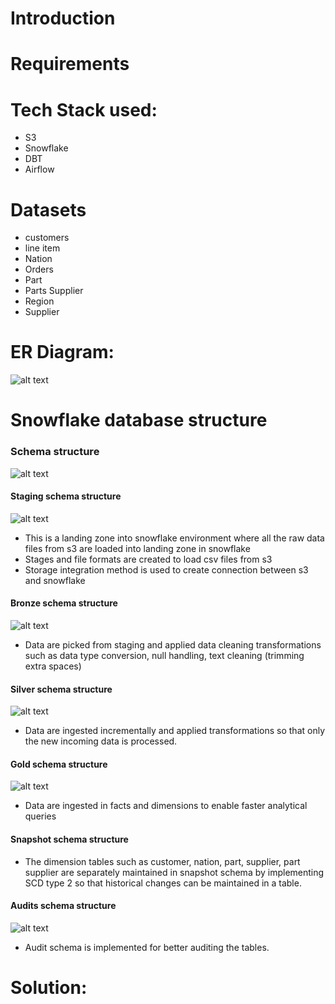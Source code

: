 # Introduction


# Requirements


# Tech Stack used:
- S3
- Snowflake
- DBT
- Airflow

# Datasets
- customers
- line item
- Nation
- Orders
- Part
- Parts Supplier
- Region
- Supplier

# ER Diagram:
![alt text](image.png)

# Snowflake database structure

### Schema structure
![alt text](image-1.png)
#### Staging schema structure
![alt text](image-2.png)
- This is a landing zone into snowflake environment where all the raw data files from s3 are loaded into landing zone in snowflake
- Stages and file formats are created to load csv files from s3
- Storage integration method is used to create connection between s3 and snowflake
#### Bronze schema structure
![alt text](image-3.png)
- Data are picked from staging and applied data cleaning transformations such as data type conversion, null handling, text cleaning (trimming extra spaces)
#### Silver schema structure
![alt text](image-4.png)
- Data are ingested incrementally and applied transformations so that only the new incoming data is processed.
#### Gold schema structure
![alt text](image-5.png)
- Data are ingested in facts and dimensions to enable faster analytical queries
#### Snapshot schema structure
- The dimension tables such as customer, nation, part, supplier, part supplier are separately maintained in snapshot schema by implementing SCD type 2 so that historical changes can be maintained in a table.
#### Audits schema structure
![alt text](image-6.png)
- Audit schema is implemented for better auditing the tables.


# Solution:
